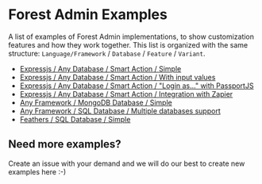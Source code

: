 # Forest Admin Examples
A list of examples of Forest Admin implementations, to show customization features and how they work together. This list is organized with the same structure: `Language/Framework` / `Database` / `Feature` / `Variant`.

- [Expressjs / Any Database / Smart Action / Simple](/examples/expressjs/smart-action/simple)
- [Expressjs / Any Database / Smart Action / With input values](/examples/expressjs/smart-action/with-input-values)
- [Expressjs / Any Database / Smart Action / "Login as..." with PassportJS](/examples/expressjs/smart-action/login-as-with-passportjs)
- [Expressjs / Any Database / Smart Action / Integration with Zapier](/examples/expressjs/smart-action/integration-with-zapier)
- [Any Framework / MongoDB Database / Simple](/examples/mongodb-database/simple)
- [Any Framework / SQL Database / Multiple databases support](/examples/sql-database/multiple-databases)
- [Feathers / SQL Database / Simple](/examples/feathers/sql-database)

## Need more examples?

Create an issue with your demand and we will do our best to create new examples here :-)
